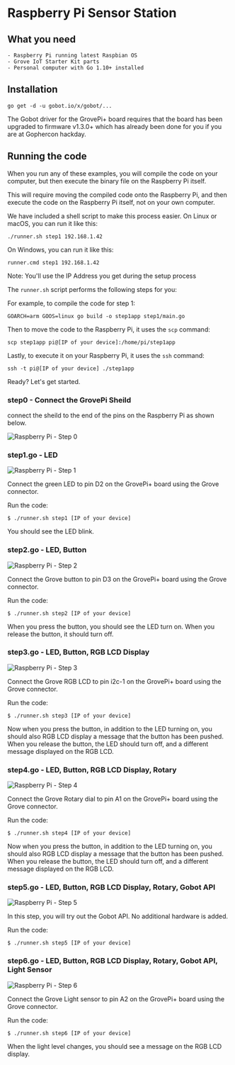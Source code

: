 # Raspberry Pi Sensor Station

## What you need

    - Raspberry Pi running latest Raspbian OS
    - Grove IoT Starter Kit parts
    - Personal computer with Go 1.10+ installed

## Installation

```
go get -d -u gobot.io/x/gobot/...
```

The Gobot driver for the GrovePi+ board requires that the board has been upgraded to firmware v1.3.0+ which has already been done for you if you are at Gophercon hackday.

## Running the code

When you run any of these examples, you will compile the code on your computer, but then execute the binary file on the Raspberry Pi itself.

This will require moving the compiled code onto the Raspberry Pi, and then execute the code on the Raspberry Pi itself, not on your own computer.

We have included a shell script to make this process easier. On Linux or macOS, you can run it like this:

```
./runner.sh step1 192.168.1.42
```

On Windows, you can run it like this:

```
runner.cmd step1 192.168.1.42
```

Note: You'll use the IP Address you get during the setup process

The `runner.sh` script performs the following steps for you:

For example, to compile the code for step 1:

```
GOARCH=arm GOOS=linux go build -o step1app step1/main.go
```

Then to move the code to the Raspberry Pi, it uses the `scp` command:

```
scp step1app pi@[IP of your device]:/home/pi/step1app
```

Lastly, to execute it on your Raspberry Pi, it uses the `ssh` command:

```
ssh -t pi@[IP of your device] ./step1app
```

Ready? Let's get started.

### step0 - Connect the GrovePi Sheild

connect the sheild to the end of the pins on the Raspberry Pi as shown below.

![Raspberry Pi - Step 0](../../images/sensor/raspi/connectsheild.jpg)

### step1.go - LED

![Raspberry Pi - Step 1](../../images/sensor/raspi/step1.jpg)

Connect the green LED to pin D2 on the GrovePi+ board using the Grove connector.

Run the code:

```
$ ./runner.sh step1 [IP of your device]
```

You should see the LED blink.

### step2.go - LED, Button

![Raspberry Pi - Step 2](../../images/sensor/raspi/step2.jpg)

Connect the Grove button to pin D3 on the GrovePi+ board using the Grove connector.

Run the code:

```
$ ./runner.sh step2 [IP of your device]
```

When you press the button, you should see the LED turn on. When you release the button, it should turn off.

### step3.go - LED, Button, RGB LCD Display

![Raspberry Pi - Step 3](../../images/sensor/raspi/step3.jpg)

Connect the Grove RGB LCD to pin i2c-1 on the GrovePi+ board using the Grove connector.

Run the code:

```
$ ./runner.sh step3 [IP of your device]
```

Now when you press the button, in addition to the LED turning on, you should also RGB LCD display a message that the button has been pushed. When you release the button, the LED should turn off, and a different message displayed on the RGB LCD.

### step4.go - LED, Button, RGB LCD Display, Rotary

![Raspberry Pi - Step 4](../../images/sensor/raspi/step4.jpg)

Connect the Grove Rotary dial to pin A1 on the GrovePi+ board using the Grove connector.

Run the code:

```
$ ./runner.sh step4 [IP of your device]
```

Now when you press the button, in addition to the LED turning on, you should also RGB LCD display a message that the button has been pushed. When you release the button, the LED should turn off, and a different message displayed on the RGB LCD.

### step5.go - LED, Button, RGB LCD Display, Rotary, Gobot API

![Raspberry Pi - Step 5](../../images/sensor/raspi/step4.jpg)

In this step, you will try out the Gobot API. No additional hardware is added.

Run the code:

```
$ ./runner.sh step5 [IP of your device]
```

### step6.go - LED, Button, RGB LCD Display, Rotary, Gobot API, Light Sensor

![Raspberry Pi - Step 6](../../images/sensor/raspi/step6.jpg)

Connect the Grove Light sensor to pin A2 on the GrovePi+ board using the Grove connector.

Run the code:

```
$ ./runner.sh step6 [IP of your device]
```

When the light level changes, you should see a message on the RGB LCD display.
